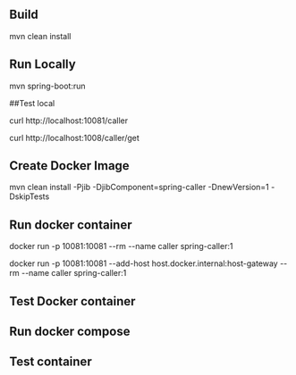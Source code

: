 ## Build
mvn clean install

## Run Locally
mvn spring-boot:run

##Test local

curl http://localhost:10081/caller

curl http://localhost:1008/caller/get

## Create Docker Image

mvn clean install -Pjib -DjibComponent=spring-caller -DnewVersion=1 -DskipTests

## Run docker container

docker run -p 10081:10081 --rm --name caller spring-caller:1

docker run -p 10081:10081 --add-host host.docker.internal:host-gateway --rm --name caller spring-caller:1 

## Test Docker container

## Run docker compose

## Test container
